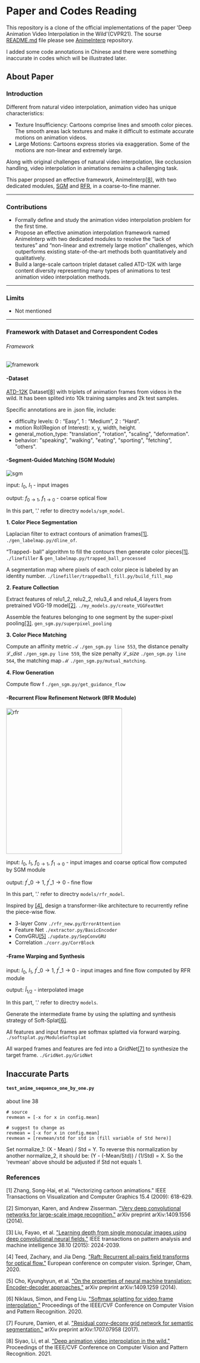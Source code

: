 # Paper and Codes Reading #
This repository is a clone of the official implementations of the paper 'Deep Animation Video Interpolation in the Wild'(CVPR21). The sourse [README.md](https://github.com/lisiyao21/AnimeInterp#readme) file please see [AnimeInterp](https://github.com/lisiyao21/AnimeInterp) repository.

I added some code annotations in Chinese and there were something inaccurate in codes which will be illustrated later.

## About Paper ##

### Introduction ###

Different from natural video interpolation, animation video has unique characteristics:

- Texture Insufficiency: Cartoons comprise lines and smooth color pieces. The smooth areas lack textures and make it difficult to estimate accurate motions on animation videos.
- Large Motions: Cartoons express stories via exaggeration. Some of the motions are non-linear and extremely large.

Along with original challenges of natural video interpolation, like occlussion handling, video interpolation in animations remains a challenging task.

This paper propsed an effective framework, AnimeInterp[[8]](#references), with two dedicated modules, [SGM](#-segment-guided-matching-sgm-module) and [RFR](#-recurrent-flow-refinement-network-rfr-module), in a coarse-to-fine manner.

---------------
### Contributions ###

- Formally define and study the animation video interpolation problem for the first time.
- Propose an effective animation interpolation framework named AnimeInterp with two dedicated modules to resolve the “lack of textures” and “non-linear and extremely large motion” challenges, which outperforms existing state-of-the-art methods both quantitatively and qualitatively.
- Build a large-scale cartoon triplet dataset called ATD-12K with large content diversity representing many types of animations to test animation video interpolation methods.

---------------
### Limits ###
- Not mentioned 

---------------
### Framework with Dataset and Correspondent Codes ###
###### Framework ######

![framework](figs/framework.png)

#### -Dataset ####
[ATD-12K](https://drive.google.com/file/d/1XBDuiEgdd6c0S4OXLF4QvgSn_XNPwc-g/view) Dataset[[8]](#references) with triplets of animation frames from videos in the wild. It has been splited into 10k training samples and 2k test samples. 

Specific annotations are in .json file, include:

- difficulty levels: 0 : “Easy”, 1 : “Medium”, 2 :  “Hard”.
- motion RoI(Region of Interest): x, y, width, height.
- general\_motion\_type: "translation", "rotation", "scaling", "deformation".
- behavior: "speaking", "walking", "eating", "sporting",
"fetching", "others".

#### -Segment-Guided Matching (SGM Module) ####

![sgm](figs/sgm_module.png)

input: $I_{0}$, $I_{1}$ - input images

output: $f_{0\rightarrow1}$, $f_{1\rightarrow0}$ - coarse optical flow

In this part, '.' refer to directry `models/sgm_model`.


**1. Color Piece Segmentation**

Laplacian filter to extract contours of animation frames[[1]](#references).
`./gen_labelmap.py/dline_of`.

 “Trapped-
ball” algorithm to fill the contours then generate color pieces[[1]](#references). `./linefiller` & `gen_labelmap.py/trapped_ball_processed`

A segmentation map where pixels
of each color piece is labeled by an identity number. `./linefiller/trappedball_fill.py/build_fill_map`

**2. Feature Collection**

Extract features of relu1\_2, relu2\_2, relu3\_4 and relu4\_4 layers from pretrained VGG-19 model[[2]](#references). `./my_models.py/create_VGGFeatNet`

Assemble the features belonging to one segment by
the super-pixel pooling[[3]](#references). `gen_sgm.py/superpixel_pooling`

**3. Color Piece Matching**

Compute an affinity metric $\mathcal{A}$ `./gen_sgm.py line 553`, the distance penalty $\mathcal{L}\_{dist}$ `./gen_sgm.py line 559`, the size penalty $\mathcal{L}\_{size}$ `./gen_sgm.py line 564`, the matching map $\mathcal{M}$ `./gen_sgm.py/mutual_matching`.


**4. Flow Generation**

Compute flow f `./gen_sgm.py/get_guidance_flow`


#### -Recurrent Flow Refinement Network (RFR Module) ####

<img src="https://github.com/chenqiann/AnimeInterp-Reading/blob/main/figs/rfr_module.png" alt="rfr" width="311" height="391" align="bottom" />

input: $I_{0}$, $I_{1}$, $f_{0\rightarrow1}$, $f_{1\rightarrow0}$ - input images and coarse optical flow computed by SGM module

output: $f^{'}\_{0\rightarrow1}$, $f^{’}\_{1\rightarrow0}$ - fine flow

In this part, '.' refer to directry `models/rfr_model`.

Inspired by [[4]](#references), design a transformer-like architecture to recurrently refine the piece-wise flow.

- 3-layer Conv `./rfr_new.py/ErrorAttention`
- Feature Net `./extractor.py/BasicEncoder`
- ConvGRU[[5]](#references) `./update.py/SepConvGRU`
- Correlation `./corr.py/CorrBlock`


#### -Frame Warping and Synthesis ####

input: $I_{0}$, $I_{1}$, $f^{'}\_{0\rightarrow1}$, $f^{'}\_{1\rightarrow0}$ - input images and fine flow computed by RFR module

output: $\hat{I}_{1/2}$ - interpolated image

In this part, '.' refer to directry `models`.

Generate the intermediate frame by using the splatting and synthesis strategy of Soft-Splat[[6]](#references).

All features and input frames are softmax splatted via forward warping. `./softsplat.py/ModuleSoftsplat`

All warped frames and features are fed into a GridNet[[7]](#references) to synthesize the target frame. `./GridNet.py/GridNet`


## Inaccurate Parts ##

#### `test_anime_sequence_one_by_one.py` ####
about line 38

    # source
	revmean = [-x for x in config.mean]

	# suggest to change as
	revmean = [-x for x in config.mean]
	revmean = [revmean/std for std in (fill variable of Std here)]

Set normalize\_1: (X - Mean) / Std = Y. To reverse this normalization by another normalize\_2, it should be: (Y - (-Mean/Std)) / (1/Std) = X. So the 'revmean' above should be adjusted if Std not equals 1.

### References ###

[1] Zhang, Song-Hai, et al. "Vectorizing cartoon animations." IEEE Transactions on Visualization and Computer Graphics 15.4 (2009): 618-629.

[2] Simonyan, Karen, and Andrew Zisserman. ["Very deep convolutional networks for large-scale image recognition."](https://arxiv.org/pdf/1409.1556.pdf%E3%80%82) arXiv preprint arXiv:1409.1556 (2014).

[3] Liu, Fayao, et al. ["Learning depth from single monocular images using deep convolutional neural fields."](https://arxiv.org/pdf/1502.07411) IEEE transactions on pattern analysis and machine intelligence 38.10 (2015): 2024-2039.

[4] Teed, Zachary, and Jia Deng. ["Raft: Recurrent all-pairs field transforms for optical flow."](https://arxiv.org/pdf/2003.12039) European conference on computer vision. Springer, Cham, 2020.

[5] Cho, Kyunghyun, et al. ["On the properties of neural machine translation: Encoder-decoder approaches."](https://arxiv.org/pdf/1409.1259.pdf?ref=https://githubhelp.com) arXiv preprint arXiv:1409.1259 (2014).

[6] Niklaus, Simon, and Feng Liu. ["Softmax splatting for video frame interpolation."](http://openaccess.thecvf.com/content_CVPR_2020/papers/Niklaus_Softmax_Splatting_for_Video_Frame_Interpolation_CVPR_2020_paper.pdf) Proceedings of the IEEE/CVF Conference on Computer Vision and Pattern Recognition. 2020.

[7] Fourure, Damien, et al. ["Residual conv-deconv grid network for semantic segmentation."](https://arxiv.org/pdf/1707.07958.pdf?ref=https://githubhelp.com) arXiv preprint arXiv:1707.07958 (2017).

[8] Siyao, Li, et al. ["Deep animation video interpolation in the wild."](http://openaccess.thecvf.com/content/CVPR2021/papers/Siyao_Deep_Animation_Video_Interpolation_in_the_Wild_CVPR_2021_paper.pdf) Proceedings of the IEEE/CVF Conference on Computer Vision and Pattern Recognition. 2021.
